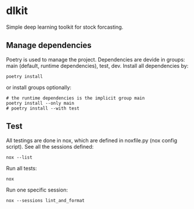 # dlkit

Simple deep learning toolkit for stock forcasting.

## Manage dependencies

Poetry is used to manage the project. Dependencies are devide in 
groups: main (default, runtime dependencies), test, dev. 
Install all dependencies by:

```shell
poetry install 
```

or install groups optionally:

```shell
# the runtime dependencies is the implicit group main
poetry install --only main 
# poetry install --with test
```

## Test

All testings are done in nox, which are defined in noxfile.py (nox config script). See all the sessions defined:

```shell
nox --list
```

Run all tests:

```shell
nox
```

Run one specific session:

```shell
nox --sessions lint_and_format
```

